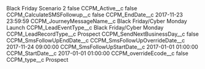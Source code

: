 <?xml version="1.0" encoding="UTF-8"?>
<CustomMetadata xmlns="http://soap.sforce.com/2006/04/metadata" xmlns:xsi="http://www.w3.org/2001/XMLSchema-instance" xmlns:xsd="http://www.w3.org/2001/XMLSchema">
    <label>Black Friday Scenario 2</label>
    <protected>false</protected>
    <values>
        <field>CCPM_Active__c</field>
        <value xsi:type="xsd:boolean">false</value>
    </values>
    <values>
        <field>CCPM_CalculateSMSFollowup__c</field>
        <value xsi:type="xsd:boolean">false</value>
    </values>
    <values>
        <field>CCPM_EndDate__c</field>
        <value xsi:type="xsd:string">2017-11-23 23:59:59</value>
    </values>
    <values>
        <field>CCPM_JourneyMessageName__c</field>
        <value xsi:type="xsd:string">Black Friday/Cyber Monday Launch</value>
    </values>
    <values>
        <field>CCPM_LeadEventType__c</field>
        <value xsi:type="xsd:string">Black Friday/Cyber Monday</value>
    </values>
    <values>
        <field>CCPM_LeadRecordType__c</field>
        <value xsi:type="xsd:string">Prospect</value>
    </values>
    <values>
        <field>CCPM_SendNextBusinessDay__c</field>
        <value xsi:type="xsd:boolean">false</value>
    </values>
    <values>
        <field>CCPM_SmsFollowUpEndDate__c</field>
        <value xsi:nil="true"/>
    </values>
    <values>
        <field>CCPM_SmsFollowUpOverrideDate__c</field>
        <value xsi:type="xsd:string">2017-11-24 09:00:00</value>
    </values>
    <values>
        <field>CCPM_SmsFollowUpStartDate__c</field>
        <value xsi:type="xsd:string">2017-01-01 01:00:00</value>
    </values>
    <values>
        <field>CCPM_StartDate__c</field>
        <value xsi:type="xsd:string">2017-01-01 01:00:00</value>
    </values>
    <values>
        <field>CCPM_overrideEcode__c</field>
        <value xsi:type="xsd:boolean">false</value>
    </values>
    <values>
        <field>CCPM_type__c</field>
        <value xsi:type="xsd:string">Prospect</value>
    </values>
</CustomMetadata>
